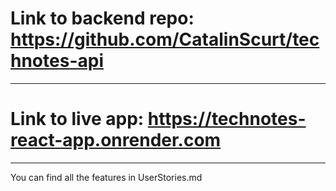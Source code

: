 # Link to backend repo: https://github.com/CatalinScurt/technotes-api
---------------------------------------------------------------------
# Link to live app: https://technotes-react-app.onrender.com
---------------------------------------------------------------------
You can find all the features in UserStories.md
